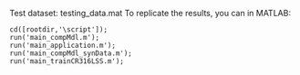 Test dataset: testing_data.mat
To replicate the results, you can in MATLAB:
```
cd([rootdir,'\script']);
run('main_compMdl.m');
run('main_application.m');
run('main_compMdl_synData.m');
run('main_trainCR316LSS.m');
```
